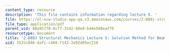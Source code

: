 ```yaml
---
content_type: resource
description: 'This file contains information regarding lecture 5. '
file: https://ol-ocw-studio-app-qa.s3.amazonaws.com/courses/2-080j-structural-mechanics-fall-2013/3533c046dafcc488f1432e92d05ec210_MIT2_080JF13_Lecture5.pdf
file_type: application/pdf
parent_uid: 08a95770-0cf7-3142-60e0-b44e508eaf76
resourcetype: Document
title: '2.080J Structural Mechanics Lecture 5: Solution Method for Beam Deflections'
uid: 3533c046-dafc-c488-f143-2e92d05ec210
---
```

